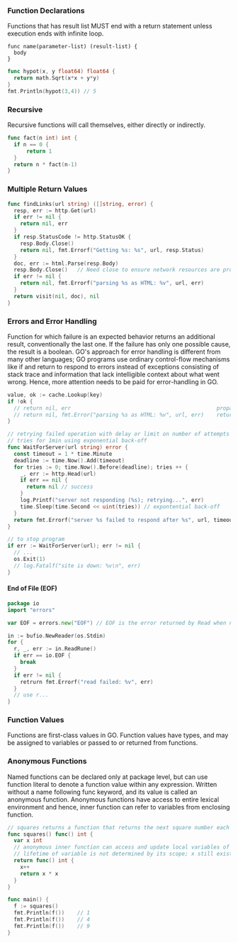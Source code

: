 ### Function Declarations
Functions that has result list MUST end with a return statement unless execution ends with infinite loop. 
```
func name(parameter-list) (result-list) {
  body
}

```
```GO
func hypot(x, y float64) float64 {
  return math.Sqrt(x*x + y*y)
}
fmt.Println(hypot(3,4)) // 5
```

### Recursive
Recursive functions will call themselves, either directly or indirectly. 
```go
func fact(n int) int {
  if n == 0 {
      return 1
  }
  return n * fact(n-1)
}
```

### Multiple Return Values
```go
func findLinks(url string) ([]string, error) {
  resp, err := http.Get(url)
  if err != nil {
    return nil, err
  }
  if resp.StatusCode != http.StatusOK {
    resp.Body.Close()
    return nil, fmt.Errorf("Getting %s: %s", url, resp.Status)
  }
  doc, err := html.Parse(resp.Body)
  resp.Body.Close()   // Need close to ensure network resources are properly released 
  if err != nil {
    return nil, fmt.Errorf("parsing %s as HTML: %v", url, err)
  }
  return visit(nil, doc), nil
}
```

### Errors and Error Handling
Function for which failure is an expected behavior returns an additional result, conventionally the last one. If the failure has only one possible cause, the result is a boolean. GO's approach for error handling is different from many other languages; GO programs use ordinary control-flow mechanisms like if and return to respond to errors instead of exceptions consisting of stack trace and information that lack intelligible context about what went wrong. Hence, more attention needs to be paid for error-handling in GO.
```go
value, ok := cache.Lookup(key)
if !ok {
  // return nil, err                                              propagating error
  // return nil, fmt.Error("parsing %s as HTML: %v", url, err)    return error msg
}
```
```go
// retrying failed operation with delay or limit on number of attempts
// tries for 1min using exponential back-off
func WaitForServer(url string) error {
  const timeout = 1 * time.Minute
  deadline := time.Now().Add(timeout)
  for tries := 0; time.Now().Before(deadline); tries ++ {
    _, err := http.Head(url)
    if err == nil {
      return nil // success
    }
    log.Printf("server not responding (%s); retrying...", err)
    time.Sleep(time.Second << uint(tries)) // expontential back-off
  }
  return fmt.Errorf("server %s failed to respond after %s", url, timeout)
}

// to stop program
if err := WaitForServer(url); err != nil {
  // ...
  os.Exit(1)
  // log.Fatalf("site is down: %v\n", err)
}
```
#### End of File (EOF)
```go
package io
import "errors"

var EOF = errors.new("EOF") // EOF is the error returned by Read when no more input is available

in := bufio.NewReader(os.Stdin)
for {
  r, _, err := in.ReadRune()
  if err == io.EOF {
    break
  }
  if err != nil {
    retrurn fmt.Errorf("read failed: %v", err)
  }
  // use r...
}
```
### Function Values
Functions are first-class values in GO. Function values have types, and may be assigned to variables or passed to or returned from functions.

### Anonymous Functions
Named functions can be declared only at package level, but can use function literal to denote a function value within any expression. Written without a name following func keyword, and its value is called an anonymous function. Anonymous functions have access to entire lexical environment and hence, inner function can refer to variables from enclosing function.

```go
// squares returns a function that returns the next square number each time it is called
func squares() func() int {
  var x int
  // anonymous inner function can access and update local variables of enclosing function (closure)
  // lifetime of variable is not determined by its scope; x still exists after squares has returned within main
  return func() int {
    x++     
    return x * x
  }
}

func main() {
  f := squares()
  fmt.Println(f())    // 1
  fmt.Println(f())    // 4
  fmt.Println(f())    // 9
}
```
